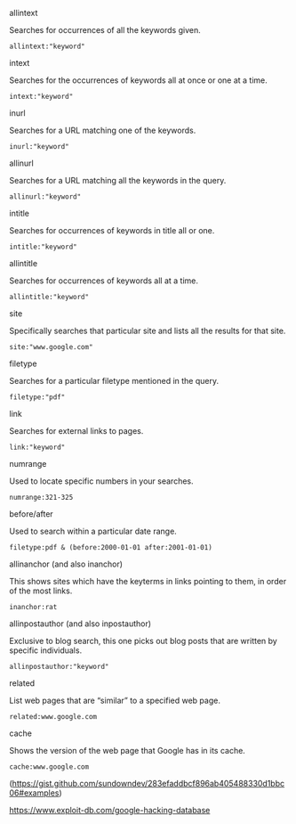 

allintext

Searches for occurrences of all the keywords given.

`allintext:"keyword"`

intext

Searches for the occurrences of keywords all at once or one at a time.

`intext:"keyword"`

inurl

Searches for a URL matching one of the keywords.

`inurl:"keyword"`

allinurl

Searches for a URL matching all the keywords in the query.

`allinurl:"keyword"`

intitle

Searches for occurrences of keywords in title all or one.

`intitle:"keyword"`

allintitle

Searches for occurrences of keywords all at a time.

`allintitle:"keyword"`

site

Specifically searches that particular site and lists all the results for that site.

`site:"www.google.com"`

filetype

Searches for a particular filetype mentioned in the query.

`filetype:"pdf"`

link

Searches for external links to pages.

`link:"keyword"`

numrange

Used to locate specific numbers in your searches.

`numrange:321-325`

before/after

Used to search within a particular date range.

`filetype:pdf & (before:2000-01-01 after:2001-01-01)`

allinanchor (and also inanchor)

This shows sites which have the keyterms in links pointing to them, in order of the most links.

`inanchor:rat`

allinpostauthor (and also inpostauthor)

Exclusive to blog search, this one picks out blog posts that are written by specific individuals.

`allinpostauthor:"keyword"`

related

List web pages that are “similar” to a specified web page.

`related:www.google.com`

cache

Shows the version of the web page that Google has in its cache.

`cache:www.google.com`
 
(https://gist.github.com/sundowndev/283efaddbcf896ab405488330d1bbc06#examples)

https://www.exploit-db.com/google-hacking-database